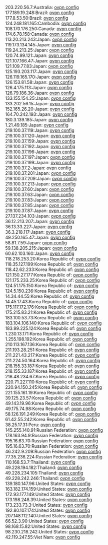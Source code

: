 203.220.56.7:Australia: [ovpn config](vpn/203_220_56_7.ovpn)  
177.189.19.248:Brazil: [ovpn config](vpn/177_189_19_248.ovpn)  
177.8.53.50:Brazil: [ovpn config](vpn/177_8_53_50.ovpn)  
124.248.181.165:Cambodia: [ovpn config](vpn/124_248_181_165.ovpn)  
108.170.176.250:Canada: [ovpn config](vpn/108_170_176_250.ovpn)  
174.6.78.158:Canada: [ovpn config](vpn/174_6_78_158.ovpn)  
113.20.213.243:Japan: [ovpn config](vpn/113_20_213_243.ovpn)  
119.173.134.145:Japan: [ovpn config](vpn/119_173_134_145.ovpn)  
119.24.213.25:Japan: [ovpn config](vpn/119_24_213_25.ovpn)  
120.74.99.121:Japan: [ovpn config](vpn/120_74_99_121.ovpn)  
121.107.166.47:Japan: [ovpn config](vpn/121_107_166_47.ovpn)  
121.109.77.83:Japan: [ovpn config](vpn/121_109_77_83.ovpn)  
125.193.203.117:Japan: [ovpn config](vpn/125_193_203_117.ovpn)  
126.119.165.170:Japan: [ovpn config](vpn/126_119_165_170.ovpn)  
126.153.81.58:Japan: [ovpn config](vpn/126_153_81_58.ovpn)  
126.4.175.113:Japan: [ovpn config](vpn/126_4_175_113.ovpn)  
126.79.186.36:Japan: [ovpn config](vpn/126_79_186_36.ovpn)  
133.155.154.25:Japan: [ovpn config](vpn/133_155_154_25.ovpn)  
133.202.56.15:Japan: [ovpn config](vpn/133_202_56_15.ovpn)  
152.165.26.20:Japan: [ovpn config](vpn/152_165_26_20.ovpn)  
164.70.242.193:Japan: [ovpn config](vpn/164_70_242_193.ovpn)  
180.3.139.185:Japan: [ovpn config](vpn/180_3_139_185.ovpn)  
1.21.49.185:Japan: [ovpn config](vpn/1_21_49_185.ovpn)  
219.100.37.119:Japan: [ovpn config](vpn/219_100_37_119.ovpn)  
219.100.37.120:Japan: [ovpn config](vpn/219_100_37_120.ovpn)  
219.100.37.159:Japan: [ovpn config](vpn/219_100_37_159.ovpn)  
219.100.37.192:Japan: [ovpn config](vpn/219_100_37_192.ovpn)  
219.100.37.196:Japan: [ovpn config](vpn/219_100_37_196.ovpn)  
219.100.37.197:Japan: [ovpn config](vpn/219_100_37_197.ovpn)  
219.100.37.199:Japan: [ovpn config](vpn/219_100_37_199.ovpn)  
219.100.37.2:Japan: [ovpn config](vpn/219_100_37_2.ovpn)  
219.100.37.201:Japan: [ovpn config](vpn/219_100_37_201.ovpn)  
219.100.37.209:Japan: [ovpn config](vpn/219_100_37_209.ovpn)  
219.100.37.213:Japan: [ovpn config](vpn/219_100_37_213.ovpn)  
219.100.37.60:Japan: [ovpn config](vpn/219_100_37_60.ovpn)  
219.100.37.63:Japan: [ovpn config](vpn/219_100_37_63.ovpn)  
219.100.37.83:Japan: [ovpn config](vpn/219_100_37_83.ovpn)  
219.100.37.85:Japan: [ovpn config](vpn/219_100_37_85.ovpn)  
219.100.37.87:Japan: [ovpn config](vpn/219_100_37_87.ovpn)  
27.137.234.103:Japan: [ovpn config](vpn/27_137_234_103.ovpn)  
36.12.213.207:Japan: [ovpn config](vpn/36_12_213_207.ovpn)  
36.13.33.227:Japan: [ovpn config](vpn/36_13_33_227.ovpn)  
36.3.218.117:Japan: [ovpn config](vpn/36_3_218_117.ovpn)  
49.250.165.47:Japan: [ovpn config](vpn/49_250_165_47.ovpn)  
58.81.7.59:Japan: [ovpn config](vpn/58_81_7_59.ovpn)  
59.138.205.215:Japan: [ovpn config](vpn/59_138_205_215.ovpn)  
60.62.103.160:Japan: [ovpn config](vpn/60_62_103_160.ovpn)  
118.218.253.20:Korea Republic of: [ovpn config](vpn/118_218_253_20.ovpn)  
118.35.127.199:Korea Republic of: [ovpn config](vpn/118_35_127_199.ovpn)  
118.42.62.233:Korea Republic of: [ovpn config](vpn/118_42_62_233.ovpn)  
121.150.27.177:Korea Republic of: [ovpn config](vpn/121_150_27_177.ovpn)  
121.175.233.25:Korea Republic of: [ovpn config](vpn/121_175_233_25.ovpn)  
124.51.175.150:Korea Republic of: [ovpn config](vpn/124_51_175_150.ovpn)  
124.5.150.236:Korea Republic of: [ovpn config](vpn/124_5_150_236.ovpn)  
14.34.44.55:Korea Republic of: [ovpn config](vpn/14_34_44_55.ovpn)  
14.45.17.43:Korea Republic of: [ovpn config](vpn/14_45_17_43.ovpn)  
175.117.172.176:Korea Republic of: [ovpn config](vpn/175_117_172_176.ovpn)  
175.215.83.21:Korea Republic of: [ovpn config](vpn/175_215_83_21.ovpn)  
183.100.53.73:Korea Republic of: [ovpn config](vpn/183_100_53_73.ovpn)  
183.104.106.140:Korea Republic of: [ovpn config](vpn/183_104_106_140.ovpn)  
183.99.225.124:Korea Republic of: [ovpn config](vpn/183_99_225_124.ovpn)  
1.230.13.171:Korea Republic of: [ovpn config](vpn/1_230_13_171.ovpn)  
1.255.198.192:Korea Republic of: [ovpn config](vpn/1_255_198_192.ovpn)  
210.113.167.136:Korea Republic of: [ovpn config](vpn/210_113_167_136.ovpn)  
211.193.28.251:Korea Republic of: [ovpn config](vpn/211_193_28_251.ovpn)  
211.221.43.217:Korea Republic of: [ovpn config](vpn/211_221_43_217.ovpn)  
211.224.50.164:Korea Republic of: [ovpn config](vpn/211_224_50_164.ovpn)  
218.155.33.187:Korea Republic of: [ovpn config](vpn/218_155_33_187.ovpn)  
218.155.33.187:Korea Republic of: [ovpn config](vpn/218_155_33_187.ovpn)  
218.48.234.67:Korea Republic of: [ovpn config](vpn/218_48_234_67.ovpn)  
220.71.227.110:Korea Republic of: [ovpn config](vpn/220_71_227_110.ovpn)  
220.94.150.245:Korea Republic of: [ovpn config](vpn/220_94_150_245.ovpn)  
221.155.161.19:Korea Republic of: [ovpn config](vpn/221_155_161_19.ovpn)  
39.125.23.57:Korea Republic of: [ovpn config](vpn/39_125_23_57.ovpn)  
49.143.19.96:Korea Republic of: [ovpn config](vpn/49_143_19_96.ovpn)  
49.175.74.98:Korea Republic of: [ovpn config](vpn/49_175_74_98.ovpn)  
58.126.191.249:Korea Republic of: [ovpn config](vpn/58_126_191_249.ovpn)  
61.42.55.242:Korea Republic of: [ovpn config](vpn/61_42_55_242.ovpn)  
38.25.17.31:Peru: [ovpn config](vpn/38_25_17_31.ovpn)  
145.255.140.91:Russian Federation: [ovpn config](vpn/145_255_140_91.ovpn)  
178.163.94.9:Russian Federation: [ovpn config](vpn/178_163_94_9.ovpn)  
195.16.63.70:Russian Federation: [ovpn config](vpn/195_16_63_70.ovpn)  
195.16.63.70:Russian Federation: [ovpn config](vpn/195_16_63_70.ovpn)  
46.242.9.209:Russian Federation: [ovpn config](vpn/46_242_9_209.ovpn)  
77.35.236.224:Russian Federation: [ovpn config](vpn/77_35_236_224.ovpn)  
110.168.53.7:Thailand: [ovpn config](vpn/110_168_53_7.ovpn)  
49.228.194.182:Thailand: [ovpn config](vpn/49_228_194_182.ovpn)  
49.228.234.105:Thailand: [ovpn config](vpn/49_228_234_105.ovpn)  
49.228.242.246:Thailand: [ovpn config](vpn/49_228_242_246.ovpn)  
139.180.147.96:United States: [ovpn config](vpn/139_180_147_96.ovpn)  
163.182.174.159:United States: [ovpn config](vpn/163_182_174_159.ovpn)  
172.93.177.149:United States: [ovpn config](vpn/172_93_177_149.ovpn)  
173.198.248.39:United States: [ovpn config](vpn/173_198_248_39.ovpn)  
173.233.73.3:United States: [ovpn config](vpn/173_233_73_3.ovpn)  
192.80.107.174:United States: [ovpn config](vpn/192_80_107_174.ovpn)  
207.148.112.140:United States: [ovpn config](vpn/207_148_112_140.ovpn)  
66.52.3.90:United States: [ovpn config](vpn/66_52_3_90.ovpn)  
98.168.15.82:United States: [ovpn config](vpn/98_168_15_82.ovpn)  
98.230.218.242:United States: [ovpn config](vpn/98_230_218_242.ovpn)  
42.119.247.55:Viet Nam: [ovpn config](vpn/42_119_247_55.ovpn)  
